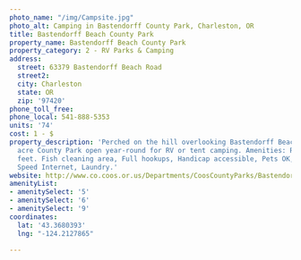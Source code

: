 ```yaml
---
photo_name: "/img/Campsite.jpg"
photo_alt: Camping in Bastendorff County Park, Charleston, OR
title: Bastendorff Beach County Park
property_name: Bastendorff Beach County Park
property_category: 2 - RV Parks & Camping
address:
  street: 63379 Bastendorff Beach Road
  street2: 
  city: Charleston
  state: OR
  zip: '97420'
phone_toll_free: 
phone_local: 541-888-5353
units: '74'
cost: 1 - $
property_description: 'Perched on the hill overlooking Bastendorff Beach is the 89
  acre County Park open year-round for RV or tent camping. Amenities: RV’s up to 45
  feet. Fish cleaning area, Full hookups, Handicap accessible, Pets OK, Cable, High
  Speed Internet, Laundry.'
website: http://www.co.coos.or.us/Departments/CoosCountyParks/Bastendorff.aspx
amenityList:
- amenitySelect: '5'
- amenitySelect: '6'
- amenitySelect: '9'
coordinates:
  lat: '43.3680393'
  lng: "-124.2127865"

---
```


